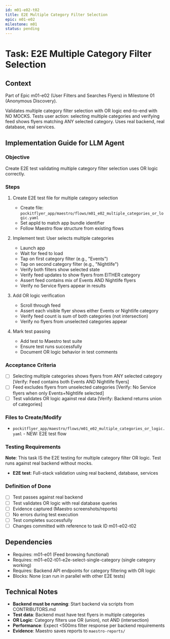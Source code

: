 ```yaml
---
id: m01-e02-t02
title: E2E Multiple Category Filter Selection
epic: m01-e02
milestone: m01
status: pending
---
```


# Task: E2E Multiple Category Filter Selection

## Context
Part of Epic m01-e02 (User Filters and Searches Flyers) in Milestone 01 (Anonymous Discovery).

Validates multiple category filter selection with OR logic end-to-end with NO MOCKS. Tests user action: selecting multiple categories and verifying feed shows flyers matching ANY selected category. Uses real backend, real database, real services.

## Implementation Guide for LLM Agent

### Objective
Create E2E test validating multiple category filter selection uses OR logic correctly.

### Steps

1. Create E2E test file for multiple category selection
   - Create file: `pockitflyer_app/maestro/flows/m01_e02_multiple_categories_or_logic.yaml`
   - Set appId to match app bundle identifier
   - Follow Maestro flow structure from existing flows

2. Implement test: User selects multiple categories
   - Launch app
   - Wait for feed to load
   - Tap on first category filter (e.g., "Events")
   - Tap on second category filter (e.g., "Nightlife")
   - Verify both filters show selected state
   - Verify feed updates to show flyers from EITHER category
   - Assert feed contains mix of Events AND Nightlife flyers
   - Verify no Service flyers appear in results

3. Add OR logic verification
   - Scroll through feed
   - Assert each visible flyer shows either Events or Nightlife category
   - Verify feed count is sum of both categories (not intersection)
   - Verify no flyers from unselected categories appear

4. Mark test passing
   - Add test to Maestro test suite
   - Ensure test runs successfully
   - Document OR logic behavior in test comments

### Acceptance Criteria
- [ ] Selecting multiple categories shows flyers from ANY selected category [Verify: Feed contains both Events AND Nightlife flyers]
- [ ] Feed excludes flyers from unselected categories [Verify: No Service flyers when only Events+Nightlife selected]
- [ ] Test validates OR logic against real data [Verify: Backend returns union of categories]

### Files to Create/Modify
- `pockitflyer_app/maestro/flows/m01_e02_multiple_categories_or_logic.yaml` - NEW: E2E test flow

### Testing Requirements
**Note**: This task IS the E2E testing for multiple category filter OR logic. Test runs against real backend without mocks.

- **E2E test**: Full-stack validation using real backend, database, services

### Definition of Done
- [ ] Test passes against real backend
- [ ] Test validates OR logic with real database queries
- [ ] Evidence captured (Maestro screenshots/reports)
- [ ] No errors during test execution
- [ ] Test completes successfully
- [ ] Changes committed with reference to task ID m01-e02-t02

## Dependencies
- Requires: m01-e01 (Feed browsing functional)
- Requires: m01-e02-t01-e2e-select-single-category (single category working)
- Requires: Backend API endpoints for category filtering with OR logic
- Blocks: None (can run in parallel with other E2E tests)

## Technical Notes
- **Backend must be running**: Start backend via scripts from CONTRIBUTORS.md
- **Test data**: Backend must have test flyers in multiple categories
- **OR Logic**: Category filters use OR (union), not AND (intersection)
- **Performance**: Expect <500ms filter response per backend requirements
- **Evidence**: Maestro saves reports to `maestro-reports/`
